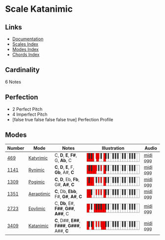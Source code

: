 # Scale Katanimic

## Links

- [Documentation](index.md)
- [Scales Index](Scales.md)
- [Modes Index](Modes.md)
- [Chords Index](Chords.md)

## Cardinality

6 Notes

## Perfection

- 2 Perfect Pitch
- 4 Imperfect Pitch
- [false true false false false true] Perfection Profile

## Modes

| Number | Mode | Notes | Illustration | Audio |
|--------|------|-------|--------------|-------|
| [469](https://ianring.com/musictheory/scales/469) | [Katyrimic](ModeKatyrimic.md) | C, **D**, **E**, **F#**, G, **Ab**, C | ![CNaturalKatyrimic](ModeCNaturalKatyrimic.png) | [midi](ModeCNaturalKatyrimic.mid) [ogg](ModeCNaturalKatyrimic.ogg) | 
| [1141](https://ianring.com/musictheory/scales/1141) | [Rynimic](ModeRynimic.md) | **C**, **D**, **E**, F, **Gb**, A#, **C** | ![CNaturalRynimic](ModeCNaturalRynimic.png) | [midi](ModeCNaturalRynimic.mid) [ogg](ModeCNaturalRynimic.ogg) | 
| [1309](https://ianring.com/musictheory/scales/1309) | [Pogimic](ModePogimic.md) | **C**, **D**, Eb, **Fb**, G#, **A#**, **C** | ![CNaturalPogimic](ModeCNaturalPogimic.png) | [midi](ModeCNaturalPogimic.mid) [ogg](ModeCNaturalPogimic.ogg) | 
| [1351](https://ianring.com/musictheory/scales/1351) | [Aeraptimic](ModeAeraptimic.md) | **C**, Db, **Ebb**, F#, **G#**, **A#**, **C** | ![CNaturalAeraptimic](ModeCNaturalAeraptimic.png) | [midi](ModeCNaturalAeraptimic.mid) [ogg](ModeCNaturalAeraptimic.ogg) | 
| [2723](https://ianring.com/musictheory/scales/2723) | [Epylimic](ModeEpylimic.md) | C, **Db**, E#, **F##**, **G##**, **A##**, C | ![CNaturalEpylimic](ModeCNaturalEpylimic.png) | [midi](ModeCNaturalEpylimic.mid) [ogg](ModeCNaturalEpylimic.ogg) | 
| [3409](https://ianring.com/musictheory/scales/3409) | [Katanimic](ModeKatanimic.md) | **C**, D##, **E##**, **F###**, **G###**, A##, **C** | ![CNaturalKatanimic](ModeCNaturalKatanimic.png) | [midi](ModeCNaturalKatanimic.mid) [ogg](ModeCNaturalKatanimic.ogg) | 
